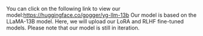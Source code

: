 You can click on the following link to view our model:https://huggingface.co/gogger/yg-llm-13b
Our model is based on the LLaMA-13B model. Here, we will upload our LoRA and RLHF fine-tuned models. Please note that our model is still in iteration.
